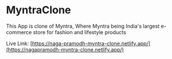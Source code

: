 # MyntraClone
This App is clone of Myntra,
Where Myntra being India's largest e-commerce store for fashion and lifestyle products

Live Link: [https://naga-pramodh-myntra-clone.netlify.app/](https://nagapramodh-myntra-clone.netlify.app/)
